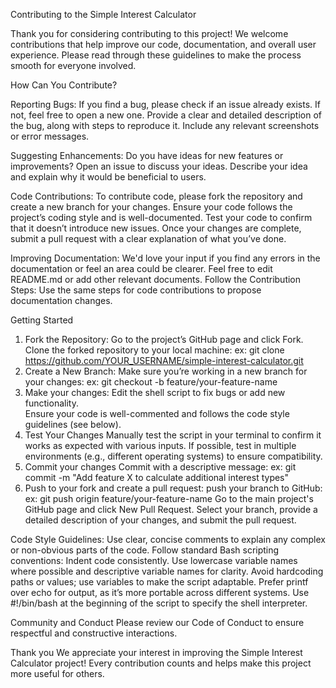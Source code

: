 Contributing to the Simple Interest Calculator

Thank you for considering contributing to this project! 
We welcome contributions that help improve our code, documentation, and overall user experience. Please read through these guidelines to make the process smooth for everyone involved.

How Can You Contribute?

Reporting Bugs:
If you find a bug, please check if an issue already exists. If not, feel free to open a new one.
Provide a clear and detailed description of the bug, along with steps to reproduce it.
Include any relevant screenshots or error messages.

Suggesting Enhancements:
Do you have ideas for new features or improvements? Open an issue to discuss your ideas.
Describe your idea and explain why it would be beneficial to users.

Code Contributions:
To contribute code, please fork the repository and create a new branch for your changes.
Ensure your code follows the project’s coding style and is well-documented.
Test your code to confirm that it doesn’t introduce new issues.
Once your changes are complete, submit a pull request with a clear explanation of what you’ve done.

Improving Documentation:
We'd love your input if you find any errors in the documentation or feel an area could be clearer.
Feel free to edit README.md or add other relevant documents. Follow the Contribution Steps: Use the same steps for code contributions to propose documentation changes.


Getting Started
1. Fork the Repository:
  Go to the project’s GitHub page and click Fork.
  Clone the forked repository to your local machine:
  ex: git clone https://github.com/YOUR_USERNAME/simple-interest-calculator.git
2. Create a New Branch:
  Make sure you’re working in a new branch for your changes:
  ex: git checkout -b feature/your-feature-name
3. Make your changes:
  Edit the shell script to fix bugs or add new functionality.  
  Ensure your code is well-commented and follows the code style guidelines (see below).
4. Test Your Changes
  Manually test the script in your terminal to confirm it works as expected with various inputs.
  If possible, test in multiple environments (e.g., different operating systems) to ensure compatibility.
5. Commit your changes
  Commit with a descriptive message:
  ex: git commit -m "Add feature X to calculate additional interest types"
6. Push to your fork and create a pull request:
  push your branch to GitHub:
  ex: git push origin feature/your-feature-name
  Go to the main project's GitHub page and click New Pull Request.
  Select your branch, provide a detailed description of your changes, and submit the pull request.

  Code Style Guidelines:
    Use clear, concise comments to explain any complex or non-obvious parts of the code.
    Follow standard Bash scripting conventions:
    Indent code consistently.
    Use lowercase variable names where possible and descriptive variable names for clarity.
    Avoid hardcoding paths or values; use variables to make the script adaptable.
    Prefer printf over echo for output, as it’s more portable across different systems.
    Use #!/bin/bash at the beginning of the script to specify the shell interpreter.

  Community and Conduct
  Please review our Code of Conduct to ensure respectful and constructive interactions.

  Thank you 
  We appreciate your interest in improving the Simple Interest Calculator project! Every contribution counts and helps make this project more useful for others.


  




